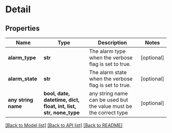 # Detail


## Properties
Name | Type | Description | Notes
------------ | ------------- | ------------- | -------------
**alarm_type** | **str** | The alarm type when the verbose flag is set to true. | [optional] 
**alarm_state** | **str** | The alarm state when the verbose flag is set to true. | [optional] 
**any string name** | **bool, date, datetime, dict, float, int, list, str, none_type** | any string name can be used but the value must be the correct type | [optional]

[[Back to Model list]](../README.md#documentation-for-models) [[Back to API list]](../README.md#documentation-for-api-endpoints) [[Back to README]](../README.md)

